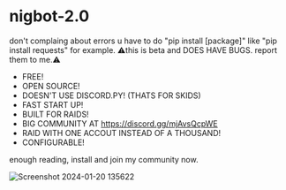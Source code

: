 # nigbot-2.0
don't complaing about errors u have to do "pip install [package]" like "pip install requests" for example.
⚠️this is beta and DOES HAVE BUGS. report them to me.⚠️

- FREE!
- OPEN SOURCE!
- DOESN'T USE DISCORD.PY! (THATS FOR SKIDS)
- FAST START UP!
- BUILT FOR RAIDS!
- BIG COMMUNITY AT https://discord.gg/mjAvsQcpWE
- RAID WITH ONE ACCOUT INSTEAD OF A THOUSAND!
- CONFIGURABLE!

enough reading, install and join my community now.

![Screenshot 2024-01-20 135622](https://github.com/userhater/nigbot-2.0/assets/157240411/ca62979e-1e77-4696-9265-b9796babc075)

